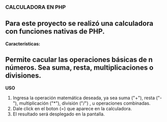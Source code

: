 ### **CALCULADORA EN PHP**

Para este proyecto se realizó una calculadora con funciones nativas de PHP. 
---
**Características:**

Permite cacular las operaciones básicas de n números. Sea suma, resta, multiplicaciones o divisiones.
---
**USO**

1. Ingresa la operación matemática deseada, ya sea suma ("+"), resta ("-"), multiplicación ("*"), división ("/") , u operaciones combinadas.
2.  Dale click en el boton (=) que aparece en la calculadora.
3. El resultado será desplegado en la pantalla.